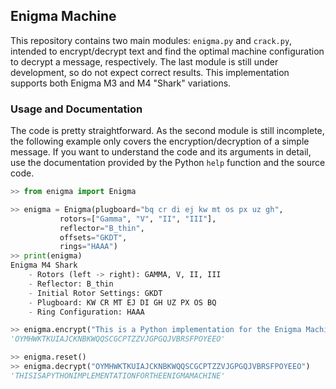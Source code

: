 ## Enigma Machine

This repository contains two main modules: `enigma.py` and `crack.py`, intended to encrypt/decrypt text and find the optimal machine configuration to decrypt a message, respectively. The last module is still under development, so do not expect correct results. This implementation supports both Enigma M3 and M4 "Shark" variations.

### Usage and Documentation

The code is pretty straightforward. As the second module is still incomplete, the following example only covers the encryption/decryption of a simple message. If you want to understand the code and its arguments in detail, use the documentation provided by the Python `help` function and the source code.

```python
>> from enigma import Enigma

>> enigma = Enigma(plugboard="bq cr di ej kw mt os px uz gh",
		   rotors=["Gamma", "V", "II", "III"],
		   reflector="B_thin",
		   offsets="GKDT",
		   rings="HAAA")
>> print(enigma)
Enigma M4 Shark
    - Rotors (left -> right): GAMMA, V, II, III
    - Reflector: B_thin
    - Initial Rotor Settings: GKDT
    - Plugboard: KW CR MT EJ DI GH UZ PX OS BQ
    - Ring Configuration: HAAA

>> enigma.encrypt("This is a Python implementation for the Enigma Machine")
'OYMHWKTKUIAJCKNBKWQQSCGCPTZZVJGPGQJVBRSFPOYEEO'

>> enigma.reset()
>> enigma.decrypt("OYMHWKTKUIAJCKNBKWQQSCGCPTZZVJGPGQJVBRSFPOYEEO")
'THISISAPYTHONIMPLEMENTATIONFORTHEENIGMAMACHINE'
```
